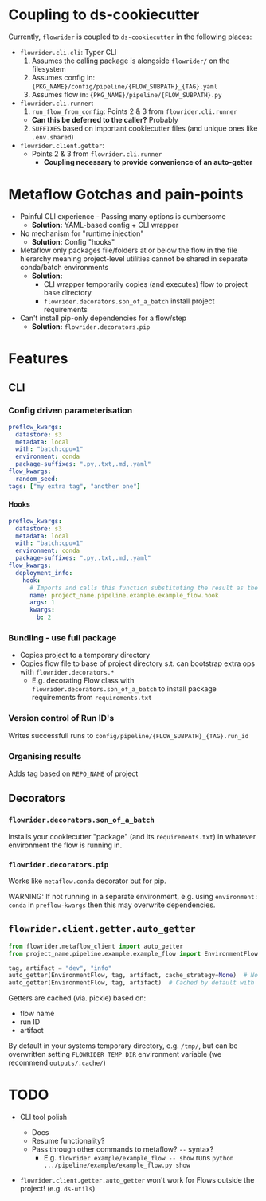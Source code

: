 # Coupling to ds-cookiecutter

Currently, `flowrider` is coupled to `ds-cookiecutter` in the following places:

- `flowrider.cli.cli`: Typer CLI
  1. Assumes the calling package is alongside `flowrider/` on the filesystem
  2. Assumes config in: `{PKG_NAME}/config/pipeline/{FLOW_SUBPATH}_{TAG}.yaml`
  3. Assumes flow in: `{PKG_NAME}/pipeline/{FLOW_SUBPATH}.py`
- `flowrider.cli.runner`:
  1. `run_flow_from_config`: Points 2 & 3 from `flowrider.cli.runner`
  - **Can this be deferred to the caller?** Probably
  2. `SUFFIXES` based on important cookiecutter files (and unique ones like `.env.shared`)
- `flowrider.client.getter`:
  - Points 2 & 3 from `flowrider.cli.runner`
    - **Coupling necessary to provide convenience of an auto-getter**

# Metaflow Gotchas and pain-points

- Painful CLI experience - Passing many options is cumbersome
  - **Solution:** YAML-based config + CLI wrapper
- No mechanism for "runtime injection"
  - **Solution:** Config "hooks"
- Metaflow only packages file/folders at or below the flow in the file hierarchy meaning project-level utilities cannot be shared in separate conda/batch environments
  - **Solution:**
    - CLI wrapper temporarily copies (and executes) flow to project base directory
    - `flowrider.decorators.son_of_a_batch` install project requirements
- Can't install pip-only dependencies for a flow/step
  - **Solution:** `flowrider.decorators.pip`

# Features

## CLI

### Config driven parameterisation

```yaml
preflow_kwargs:
  datastore: s3
  metadata: local
  with: "batch:cpu=1"
  environment: conda
  package-suffixes: ".py,.txt,.md,.yaml"
flow_kwargs:
  random_seed:
tags: ["my extra tag", "another one"]
```

#### Hooks

```yaml
preflow_kwargs:
  datastore: s3
  metadata: local
  with: "batch:cpu=1"
  environment: conda
  package-suffixes: ".py,.txt,.md,.yaml"
flow_kwargs:
  deployment_info:
    hook:
      # Imports and calls this function substituting the result as the value of `deployment_info`
      name: project_name.pipeline.example.example_flow.hook
      args: 1
      kwargs:
        b: 2
```

### Bundling - use full package

- Copies project to a temporary directory
- Copies flow file to base of project directory s.t. can bootstrap extra ops with `flowrider.decorators.*`
  - E.g. decorating Flow class with `flowrider.decorators.son_of_a_batch` to install package requirements from `requirements.txt`

### Version control of Run ID's

Writes successfull runs to `config/pipeline/{FLOW_SUBPATH}_{TAG}.run_id`

### Organising results

Adds tag based on `REPO_NAME` of project

## Decorators

### `flowrider.decorators.son_of_a_batch`

Installs your cookiecutter "package" (and its `requirements.txt`) in whatever environment the flow is running in.

### `flowrider.decorators.pip`

Works like `metaflow.conda` decorator but for pip.

WARNING: If not running in a separate environment, e.g. using `environment: conda` in `preflow-kwargs` then this may overwrite dependencies.

## `flowrider.client.getter.auto_getter`

```python
from flowrider.metaflow_client import auto_getter
from project_name.pipeline.example.example_flow import EnvironmentFlow

tag, artifact = "dev", "info"
auto_getter(EnvironmentFlow, tag, artifact, cache_strategy=None)  # No caching
auto_getter(EnvironmentFlow, tag, artifact)  # Cached by default with `flowrider.cache.cache_getter_fn`
```

Getters are cached (via. pickle) based on:

- flow name
- run ID
- artifact

By default in your systems temporary directory, e.g. `/tmp/`, but can be overwritten setting `FLOWRIDER_TEMP_DIR` environment variable (we recommend `outputs/.cache/`)

# TODO

- CLI tool polish

  - Docs
  - Resume functionality?
  - Pass through other commands to metaflow? `--` syntax?
    - E.g. `flowrider example/example_flow -- show` runs `python .../pipeline/example/example_flow.py show`

- `flowrider.client.getter.auto_getter` won't work for Flows outside the project! (e.g. `ds-utils`)
